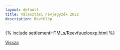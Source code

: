 ```yaml
---
layout: default
title: Választási névjegyzék 2022
description: Révfülöp
---
```


{% include settlementHTMLs/Reevfuuxlooxp.html %}

[Vissza](./)